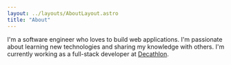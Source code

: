 ```yaml
---
layout: ../layouts/AboutLayout.astro
title: "About"
---
```


I'm a software engineer who loves to build web applications. I'm passionate about learning new technologies and sharing my knowledge with others. I'm currently working as a full-stack developer at [Decathlon](https://decathlon.com/).
